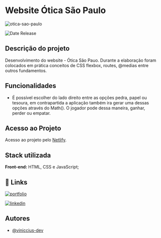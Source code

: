 
# Website Ótica São Paulo

![otica-sao-paulo](https://github.com/viniccius-dev/otica-sao-paulo/assets/109040394/b2ad7f28-92d4-4d81-8f8e-3b1969e8908d)

![Date Release](https://img.shields.io/badge/date_release-jun/23-yellow.svg)

## Descrição do projeto

Desenvolvimento do website - Ótica São Pauo. Durante a elaboração foram colocados em prática conceitos de CSS flexbox, routes, @medias entre outros fundamentos.

## Funcionalidades

- É possível escolher do lado direito entre as opções pedra, papel ou tesoura, em contrapartida a aplicação também ira gerar uma dessas opções através do Math(). O jogador pode dessa maneira, ganhar, perder ou empatar.
## Acesso ao Projeto

Acesso ao projeto pelo [Netlify](https://oticasaopaulo.netlify.app/).
## Stack utilizada

**Front-end:** HTML, CSS e JavaScript;

## 🔗 Links
[![portfolio](https://img.shields.io/badge/portfolio-000?style=for-the-badge&logo=ko-fi&logoColor=white)](https://vinicciusdev.com/)

[![linkedin](https://img.shields.io/badge/linkedin-0A66C2?style=for-the-badge&logo=linkedin&logoColor=white)](https://www.linkedin.com/in/viniccius/)

## Autores

- [@viniccius-dev](https://github.com/viniccius-dev)
